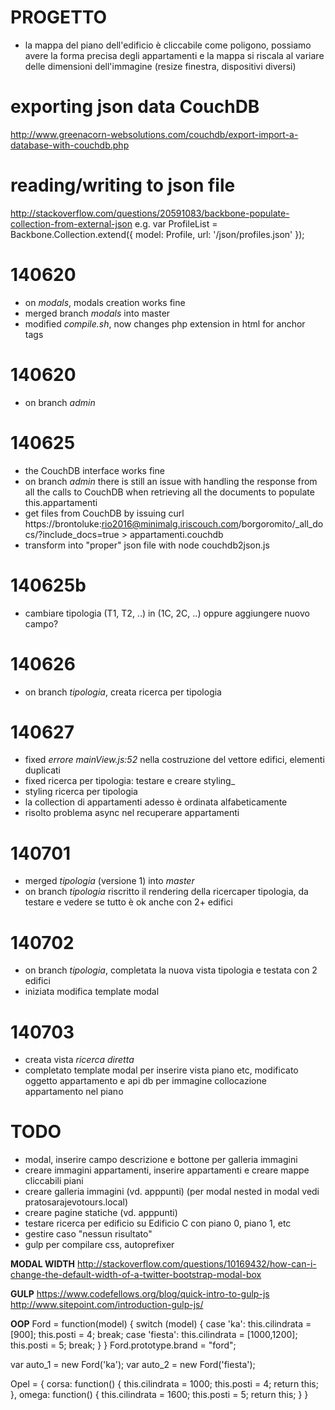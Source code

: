 # PROGETTO
- la mappa del piano dell'edificio è cliccabile come poligono, possiamo avere la forma precisa degli appartamenti e la mappa si riscala al variare delle dimensioni dell'immagine (resize finestra, dispositivi diversi)

# exporting json data CouchDB
http://www.greenacorn-websolutions.com/couchdb/export-import-a-database-with-couchdb.php

# reading/writing to json file
http://stackoverflow.com/questions/20591083/backbone-populate-collection-from-external-json
e.g.
var ProfileList = Backbone.Collection.extend({
   model: Profile,
   url: '/json/profiles.json'
});

# 140620 
- on _modals_, modals creation works fine
- merged branch _modals_ into master
- modified _compile.sh_, now changes php extension in html for anchor tags 

# 140620 
- on branch _admin_

# 140625 
- the CouchDB interface works fine
- on branch _admin_ there is still an issue with handling the response from all the calls to CouchDB when retrieving all the documents to populate this.appartamenti
- get files from CouchDB by issuing
curl https://brontoluke:rio2016@minimalg.iriscouch.com/borgoromito/_all_docs/\?include_docs=true > appartamenti.couchdb 
- transform into "proper" json file with
node couchdb2json.js

# 140625b
- cambiare tipologia (T1, T2, ..) in (1C, 2C, ..) oppure aggiungere nuovo campo?

# 140626
- on branch _tipologia_, creata ricerca per tipologia

# 140627
- fixed _errore mainView.js:52_ nella costruzione del vettore edifici, elementi duplicati
- fixed ricerca per tipologia: testare e creare styling_
- styling ricerca per tipologia
- la collection di appartamenti adesso è ordinata alfabeticamente
- risolto problema async nel recuperare appartamenti

# 140701
- merged _tipologia_ (versione 1) into _master_
- on branch _tipologia_ riscritto il rendering della ricercaper tipologia, da testare e vedere se tutto è ok anche con 2+ edifici

# 140702
- on branch _tipologia_, completata la nuova vista tipologia e testata con 2 edifici
- iniziata modifica template modal

# 140703
- creata vista _ricerca diretta_
- completato template modal per inserire vista piano etc, modificato oggetto appartamento e api db per immagine collocazione appartamento nel piano

# TODO
- modal, inserire campo descrizione e bottone per galleria immagini
- creare immagini appartamenti, inserire appartamenti e creare mappe cliccabili piani 
- creare galleria immagini (vd. apppunti) (per modal nested in modal vedi pratosarajevotours.local)
- creare pagine statiche (vd. apppunti)
- testare ricerca per edificio su Edificio C con piano 0, piano 1, etc
- gestire caso "nessun risultato"
- gulp per compilare css, autoprefixer

__MODAL WIDTH__
http://stackoverflow.com/questions/10169432/how-can-i-change-the-default-width-of-a-twitter-bootstrap-modal-box

__GULP__
https://www.codefellows.org/blog/quick-intro-to-gulp-js
http://www.sitepoint.com/introduction-gulp-js/

__OOP__
Ford = function(model) {
  switch (model) {
    case 'ka':
      this.cilindrata = [900];
      this.posti = 4;
      break;
    case 'fiesta':
      this.cilindrata = [1000,1200];
      this.posti = 5;
      break;
  }
}
Ford.prototype.brand = "ford";

var auto_1 = new Ford('ka');
var auto_2 = new Ford('fiesta');

Opel = {
  corsa: function() {
    this.cilindrata = 1000;
    this.posti = 4;
    return this;
  },
  omega: function() {
    this.cilindrata = 1600;
    this.posti = 5;
    return this;
  }
}